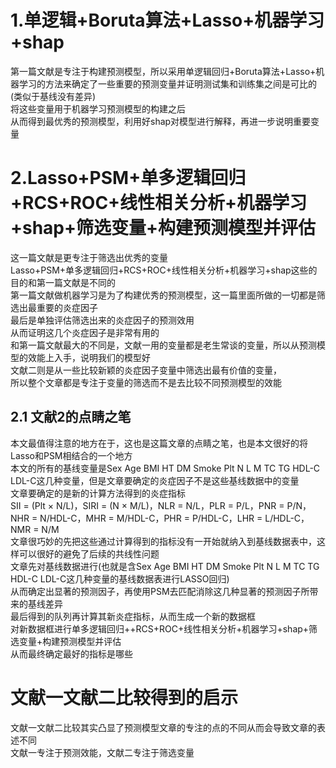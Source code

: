 # 1.单逻辑+Boruta算法+Lasso+机器学习+shap 
第一篇文献是专注于构建预测模型，所以采用单逻辑回归+Boruta算法+Lasso+机器学习的方法来确定了一些重要的预测变量并证明测试集和训练集之间是可比的(类似于基线没有差异)  
将这些变量用于机器学习预测模型的构建之后  
从而得到最优秀的预测模型，利用好shap对模型进行解释，再进一步说明重要变量  
# 2.Lasso+PSM+单多逻辑回归+RCS+ROC+线性相关分析+机器学习+shap+筛选变量+构建预测模型并评估  
这一篇文献是更专注于筛选出优秀的变量  
Lasso+PSM+单多逻辑回归+RCS+ROC+线性相关分析+机器学习+shap这些的目的和第一篇文献是不同的  
第一篇文献做机器学习是为了构建优秀的预测模型，这一篇里面所做的一切都是筛选出最重要的炎症因子  
最后是单独评估筛选出来的炎症因子的预测效用  
从而证明这几个炎症因子是非常有用的  
和第一篇文献最大的不同是，文献一用的变量都是老生常谈的变量，所以从预测模型的效能上入手，说明我们的模型好  
文献二则是从一些比较新颖的炎症因子变量中筛选出最有价值的变量，  
所以整个文章都是专注于变量的筛选而不是去比较不同预测模型的效能  
## 2.1 文献2的点睛之笔  
本文最值得注意的地方在于，这也是这篇文章的点睛之笔，也是本文很好的将Lasso和PSM相结合的一个地方  
本文的所有的基线变量是Sex Age BMI HT DM Smoke Plt N L M TC TG HDL-C LDL-C这几种变量，但是文章要确定的炎症因子不是这些基线数据中的变量  
文章要确定的是新的计算方法得到的炎症指标  
SII = (Plt × N/L)，SIRI = (N × M/L)，NLR = N/L，PLR = P/L，PNR = P/N，NHR = N/HDL-C，MHR = M/HDL-C，PHR = P/HDL-C，LHR = L/HDL-C，NMR = N/M  
文章很巧妙的先把这些通过计算得到的指标没有一开始就纳入到基线数据表中，这样可以很好的避免了后续的共线性问题  
文章先对基线数据进行(也就是含Sex Age BMI HT DM Smoke Plt N L M TC TG HDL-C LDL-C这几种变量的基线数据表进行LASSO回归)  
从而确定出显著的预测因子，再使用PSM去匹配消除这几种显著的预测因子所带来的基线差异  
最后得到的队列再计算其新炎症指标，从而生成一个新的数据框  
对新数据框进行单多逻辑回归++RCS+ROC+线性相关分析+机器学习+shap+筛选变量+构建预测模型并评估  
从而最终确定最好的指标是哪些  


 # 文献一文献二比较得到的启示 
 文献一文献二比较其实凸显了预测模型文章的专注的点的不同从而会导致文章的表述不同  
 文献一专注于预测效能，文献二专注于筛选变量  
 


